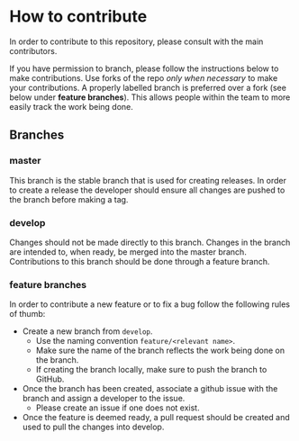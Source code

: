 # How to contribute

In order to contribute to this repository, please consult with the main contributors. 

If you have permission to branch, please follow the instructions below to make contributions. Use forks of the repo _only when necessary_ to make your contributions. A properly labelled branch is preferred over a fork (see below under __feature branches__). This allows people within the team to more easily track the work being done.

## Branches

### master

This branch is the stable branch that is used for creating releases. In order to create a release the developer should ensure all changes are pushed to the branch before making a tag.

### develop

Changes should not be made directly to this branch. Changes in the branch are intended to, when ready, be merged into the master branch. Contributions to this branch should be done through a feature branch.

### feature branches

In order to contribute a new feature or to fix a bug follow the following rules of thumb:

- Create a new branch from `develop`.
     * Use the naming convention `feature/<relevant name>`.
     * Make sure the name of the branch reflects the work being done on the branch.
     * If creating the branch locally, make sure to push the branch to GitHub.
- Once the branch has been created, associate a github issue with the branch and assign a developer to the issue.
     * Please create an issue if one does not exist.
- Once the feature is deemed ready, a pull request should be created and used to pull the changes into develop. 
